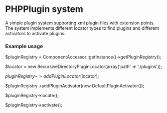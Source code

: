 # PHPPlugin system
A simple plugin system supporting xml plugin files with extension points. The system implements
different locator types to find plugins and different activators to activate plugins.

### Example usage

$pluginRegistry = ComponentAccessor::getInstance()->getPluginRegistry();

$locator = new RecursiveDirectoryPluginLocator(array('path' => './plugins'));

$pluginRegistry->addPluginLocator($locator);

$pluginRegistry->addPluginActivator(new DefaultPluginActivator());

$pluginRegistry->locate();

$pluginRegistry->activate();
